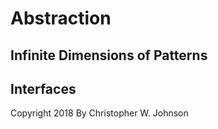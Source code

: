 # Abstraction

## Infinite Dimensions of Patterns


## Interfaces




Copyright 2018 By Christopher W. Johnson